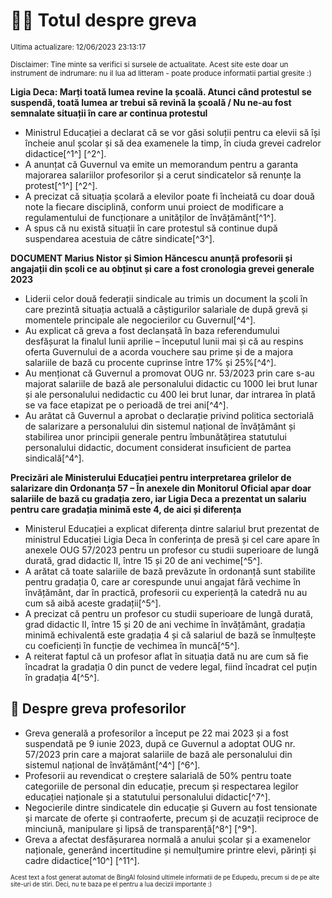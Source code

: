 # 👩‍🏫 Totul despre greva
<sub>Ultima actualizare: 12/06/2023 23:13:17</sub>

<sub>Disclaimer: Tine minte sa verifici si sursele de actualitate. Acest site este doar un instrument de indrumare: nu il lua ad litteram - poate produce informatii partial gresite :)</sub>

**Ligia Deca: Marți toată lumea revine la școală. Atunci când protestul se suspendă, toată lumea ar trebui să revină la școală / Nu ne-au fost semnalate situații în care ar continua protestul**
- Ministrul Educației a declarat că se vor găsi soluții pentru ca elevii să își încheie anul școlar și să dea examenele la timp, în ciuda grevei cadrelor didactice[^1^] [^2^].
- A anunțat că Guvernul va emite un memorandum pentru a garanta majorarea salariilor profesorilor și a cerut sindicatelor să renunțe la protest[^1^] [^2^].
- A precizat că situația școlară a elevilor poate fi încheiată cu doar două note la fiecare disciplină, conform unui proiect de modificare a regulamentului de funcționare a unităților de învățământ[^1^].
- A spus că nu există situații în care protestul să continue după suspendarea acestuia de către sindicate[^3^].

**DOCUMENT Marius Nistor și Simion Hăncescu anunță profesorii și angajații din școli ce au obținut și care a fost cronologia grevei generale 2023**
- Liderii celor două federații sindicale au trimis un document la școli în care prezintă situația actuală a câștigurilor salariale de după grevă și momentele principale ale negocierilor cu Guvernul[^4^].
- Au explicat că greva a fost declanșată în baza referendumului desfășurat la finalul lunii aprilie – începutul lunii mai și că au respins oferta Guvernului de a acorda vouchere sau prime și de a majora salariile de bază cu procente cuprinse între 17% și 25%[^4^].
- Au menționat că Guvernul a promovat OUG nr. 53/2023 prin care s-au majorat salariile de bază ale personalului didactic cu 1000 lei brut lunar și ale personalului nedidactic cu 400 lei brut lunar, dar intrarea în plată se va face etapizat pe o perioadă de trei ani[^4^].
- Au arătat că Guvernul a aprobat o declarație privind politica sectorială de salarizare a personalului din sistemul național de învățământ și stabilirea unor principii generale pentru îmbunătățirea statutului personalului didactic, document considerat insuficient de partea sindicală[^4^].

**Precizări ale Ministerului Educației pentru interpretarea grilelor de salarizare din Ordonanța 57 – În anexele din Monitorul Oficial apar doar salariile de bază cu gradația zero, iar Ligia Deca a prezentat un salariu pentru care gradația minimă este 4, de aici și diferența**
- Ministerul Educației a explicat diferența dintre salariul brut prezentat de ministrul Educației Ligia Deca în conferința de presă și cel care apare în anexele OUG 57/2023 pentru un profesor cu studii superioare de lungă durată, grad didactic II, între 15 și 20 de ani vechime[^5^].
- A arătat că toate salariile de bază prevăzute în ordonanță sunt stabilite pentru gradația 0, care ar corespunde unui angajat fără vechime în învățământ, dar în practică, profesorii cu experiență la catedră nu au cum să aibă aceste gradații[^5^].
- A precizat că pentru un profesor cu studii superioare de lungă durată, grad didactic II, între 15 și 20 de ani vechime în învățământ, gradația minimă echivalentă este gradația 4 și că salariul de bază se înmulțește cu coeficienți în funcție de vechimea în muncă[^5^].
- A reiterat faptul că un profesor aflat în situația dată nu are cum să fie încadrat la gradația 0 din punct de vedere legal, fiind încadrat cel puțin în gradația 4[^5^].

## 🏫 Despre greva profesorilor
- Greva generală a profesorilor a început pe 22 mai 2023 și a fost suspendată pe 9 iunie 2023, după ce Guvernul a adoptat OUG nr. 57/2023 prin care a majorat salariile de bază ale personalului din sistemul național de învățământ[^4^] [^6^].
- Profesorii au revendicat o creștere salarială de 50% pentru toate categoriile de personal din educație, precum și respectarea legilor educației naționale și a statutului personalului didactic[^7^].
- Negocierile dintre sindicatele din educație și Guvern au fost tensionate și marcate de oferte și contraoferte, precum și de acuzații reciproce de minciună, manipulare și lipsă de transparență[^8^] [^9^].
- Greva a afectat desfășurarea normală a anului școlar și a examenelor naționale, generând incertitudine și nemulțumire printre elevi, părinți și cadre didactice[^10^] [^11^].


<sub><sub>Acest text a fost generat automat de BingAI folosind ultimele informatii de pe Edupedu, precum si de pe alte site-uri de stiri. Deci, nu te baza pe el pentru a lua decizii importante :)</sub></sub>